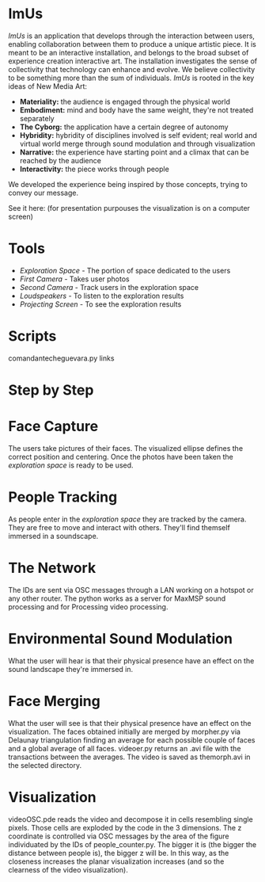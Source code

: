 # ImUs
*ImUs* is an application that develops through the interaction between users, enabling collaboration between them to produce a unique artistic piece. It is meant to be an interactive installation, and belongs to the broad subset of experience creation interactive art. The installation investigates the sense of collectivity that technology can enhance and evolve. We believe collectivity to be something more than the sum of individuals.
*ImUs* is rooted in the key ideas of New Media Art:

- **Materiality:** the audience is engaged through the physical world
- **Embodiment:** mind and body have the same weight, they're not treated separately
- **The Cyborg:** the application have a certain degree of autonomy
- **Hybridity:** hybridity of disciplines involved is self evident; real world and virtual world merge through sound modulation and through visualization
- **Narrative:** the experience have starting point and a climax that can be reached by the audience
- **Interactivity:** the piece works through people

We developed the experience being inspired by those concepts, trying to convey our message.

See it here: (for presentation purpouses the visualization is on a computer screen)

# Tools
- *Exploration Space* - The portion of space dedicated to the users
- *First Camera* - Takes user photos
- *Second Camera* - Track users in the exploration space
- *Loudspeakers* - To listen to the exploration results
- *Projecting Screen* - To see the exploration results

# Scripts
comandantecheguevara.py links

# Step by Step

# Face Capture 
The users take pictures of their faces. The visualized ellipse defines the correct position and centering. Once the photos have been taken the *exploration space* is ready to be used.

# People Tracking
As people enter in the *exploration space* they are tracked by the camera. They are free to move and interact with others. They'll find themself immersed in a soundscape.

# The Network
The IDs are sent via OSC messages through a LAN working on a hotspot or any other router. The python works as a server for MaxMSP sound processing and for Processing video processing.

# Environmental Sound Modulation
What the user will hear is that their physical presence have an effect on the sound landscape they're immersed in. 

# Face Merging
What the user will see is that their physical presence have an effect on the visualization.
The faces obtained initially are merged by morpher.py via Delaunay triangulation finding an average for each possible couple of faces and a global average of all faces. 
videoer.py returns an .avi file with the transactions between the averages. 
The video is saved as themorph.avi in the selected directory.

# Visualization
videoOSC.pde reads the video and decompose it in cells resembling single pixels. 
Those cells are exploded by the code in the 3 dimensions. 
The z coordinate is controlled via OSC messages by the area of the figure individuated by the IDs of people_counter.py. The bigger it is (the bigger the distance between people is), the bigger z will be. In this way, as the closeness increases the planar visualization increases (and so the clearness of the video visualization).
